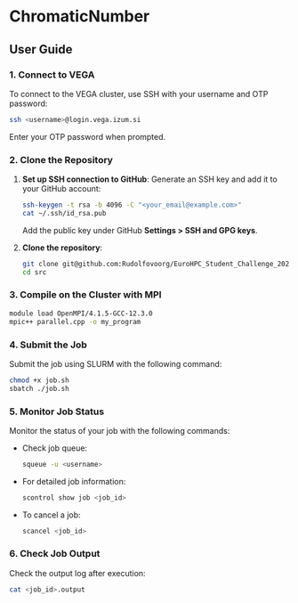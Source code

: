 # **ChromaticNumber**

## **User Guide**

### 1. **Connect to VEGA**
To connect to the VEGA cluster, use SSH with your username and OTP password:
```bash
ssh <username>@login.vega.izum.si
```

Enter your OTP password when prompted.

### 2. **Clone the Repository**

1. **Set up SSH connection to GitHub**:
   Generate an SSH key and add it to your GitHub account:
   ```bash
   ssh-keygen -t rsa -b 4096 -C "<your_email@example.com>"
   cat ~/.ssh/id_rsa.pub
   ```
   Add the public key under GitHub **Settings > SSH and GPG keys**.

2. **Clone the repository**:
   ```bash
   git clone git@github.com:Rudolfovoorg/EuroHPC_Student_Challenge_2025_Team_4.git
   cd src
   ```

### 3. **Compile on the Cluster with MPI**  

```bash
module load OpenMPI/4.1.5-GCC-12.3.0
mpic++ parallel.cpp -o my_program
```  

### 4. **Submit the Job**  

Submit the job using SLURM with the following command:  
```bash
chmod +x job.sh
sbatch ./job.sh
```  

### 5. **Monitor Job Status**  

Monitor the status of your job with the following commands:  

- Check job queue:  
  ```bash
  squeue -u <username>
  ```  
- For detailed job information:  
  ```bash
  scontrol show job <job_id>
  ```  
- To cancel a job:  
  ```bash
  scancel <job_id>
  ```  

### 6. **Check Job Output**  

Check the output log after execution:  
```bash
cat <job_id>.output
```  








